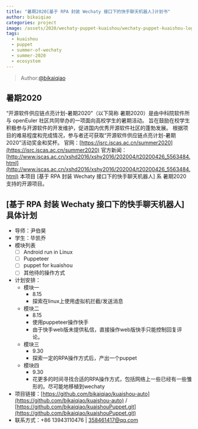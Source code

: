 ```yaml
---
title: "暑期2020[基于 RPA 封装 Wechaty 接口下的快手聊天机器人]计划书"
author: bikaiqiao
categories: project
image: /assets/2020/wechaty-puppet-kuaishou/wechaty-puppet-kuaishou-logo.jpeg
tags:
  - kuaishou
  - puppet
  - summer-of-wechaty
  - summer-2020
  - ecosystem
---
```


> Author:[@bikaiqiao](https://github.com/bikaiqiao)

## 暑期2020

“开源软件供应链点亮计划-暑期2020”（以下简称 暑期2020）是由中科院软件所与 openEuler 社区共同举办的一项面向高校学生的暑期活动。
旨在鼓励在校学生积极参与开源软件的开发维护，促进国内优秀开源软件社区的蓬勃发展。
根据项目的难易程度和完成情况，参与者还可获取“开源软件供应链点亮计划-暑期2020”活动奖金和奖杯。
官网：[https://isrc.iscas.ac.cn/summer2020](https://isrc.iscas.ac.cn/summer2020) 官方新闻：[http://www.iscas.ac.cn/xshd2016/xshy2016/202004/t20200426_5563484.html](http://www.iscas.ac.cn/xshd2016/xshy2016/202004/t20200426_5563484.html)
本项目 [基于 RPA 封装 Wechaty 接口下的快手聊天机器人] 系 暑期2020 支持的开源项目。

## [基于 RPA 封装 Wechaty 接口下的快手聊天机器人]具体计划

- 导师：尹伯昊
- 学生：毕凯乔
- 模块列表
  - [ ] Android run in Linux
  - [ ] Puppeteer
  - [ ] puppet for kuaishou
  - [ ] 其他待的操作方式
- 计划安排：
  - 模块一
    - 8.15
    - 探索在linux上使用虚拟机拦截/发送消息
  - 模块二
    - 8.15
    - 使用puppeteer操作快手
    - 由于快手web版未提供私信，直接操作web版快手只能控制回复评论。
  - 模块三
    - 9.30
    - 探索一定的RPA操作方式后，产出一个puppet
  - 模块四
    - 9.30
    - 花更多的时间寻找合适的RPA操作方式，包括网络上一些已经有一些雏形的。尽可能地移植到wechaty
- 项目链接：[https://github.com/bikaiqiao/kuaishou-auto](https://github.com/bikaiqiao/kuaishou-auto) / [https://github.com/bikaiqiao/kuaishouPuppet.git](https://github.com/bikaiqiao/kuaishouPuppet.git)
- 联系方式：+86 13943110476 | 358461417@qq.com
